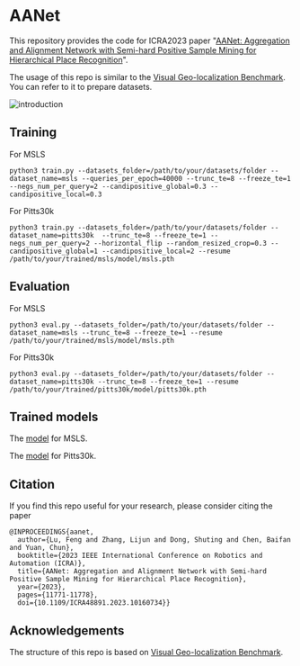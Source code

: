 # AANet
This repository provides the code for ICRA2023 paper "[AANet: Aggregation and Alignment Network with Semi-hard Positive Sample Mining for Hierarchical Place Recognition](https://ieeexplore.ieee.org/abstract/document/10160734)".

The usage of this repo is similar to the [Visual Geo-localization Benchmark](https://github.com/gmberton/deep-visual-geo-localization-benchmark). You can refer to it to prepare datasets.

![introduction](images/intro.png)
## Training
For MSLS
```
python3 train.py --datasets_folder=/path/to/your/datasets/folder --dataset_name=msls --queries_per_epoch=40000 --trunc_te=8 --freeze_te=1 --negs_num_per_query=2 --candipositive_global=0.3 --candipositive_local=0.3
```
For Pitts30k
```
python3 train.py --datasets_folder=/path/to/your/datasets/folder --dataset_name=pitts30k  --trunc_te=8 --freeze_te=1 --negs_num_per_query=2 --horizontal_flip --random_resized_crop=0.3 --candipositive_global=1 --candipositive_local=2 --resume /path/to/your/trained/msls/model/msls.pth
```

## Evaluation
For MSLS
```
python3 eval.py --datasets_folder=/path/to/your/datasets/folder --dataset_name=msls --trunc_te=8 --freeze_te=1 --resume /path/to/your/trained/msls/model/msls.pth
```
For Pitts30k
```
python3 eval.py --datasets_folder=/path/to/your/datasets/folder --dataset_name=pitts30k --trunc_te=8 --freeze_te=1 --resume /path/to/your/trained/pitts30k/model/pitts30k.pth
```

## Trained models
The [model](https://www.dropbox.com/scl/fi/aff148nlmsogs3wucandh/msls.pth?rlkey=4l78pxxock65f11fujomtw27n&dl=0) for MSLS.

The [model](https://www.dropbox.com/scl/fi/pfetfhhekl1grgh83zhbl/pitts30k.pth?rlkey=nbyij3llw5sy0y2j9cykhp7h0&dl=0) for Pitts30k.

## Citation
If you find this repo useful for your research, please consider citing the paper
```
@INPROCEEDINGS{aanet,
  author={Lu, Feng and Zhang, Lijun and Dong, Shuting and Chen, Baifan and Yuan, Chun},
  booktitle={2023 IEEE International Conference on Robotics and Automation (ICRA)}, 
  title={AANet: Aggregation and Alignment Network with Semi-hard Positive Sample Mining for Hierarchical Place Recognition}, 
  year={2023},
  pages={11771-11778},
  doi={10.1109/ICRA48891.2023.10160734}}
```

## Acknowledgements
The structure of this repo is based on [Visual Geo-localization Benchmark](https://github.com/gmberton/deep-visual-geo-localization-benchmark).

